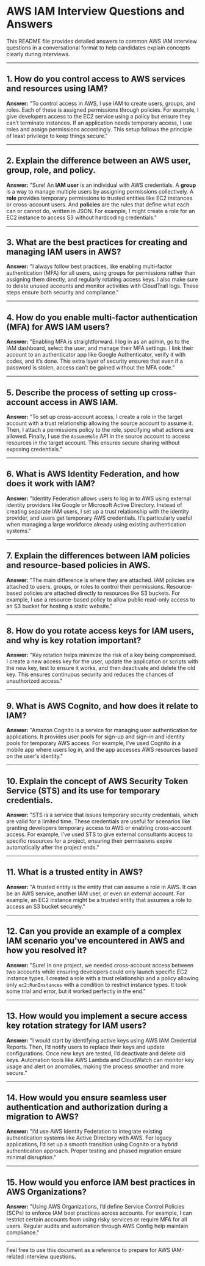# AWS IAM Interview Questions and Answers

This README file provides detailed answers to common AWS IAM interview questions in a conversational format to help candidates explain concepts clearly during interviews.

---

## **1. How do you control access to AWS services and resources using IAM?**

**Answer:**
"To control access in AWS, I use IAM to create users, groups, and roles. Each of these is assigned permissions through policies. For example, I give developers access to the EC2 service using a policy but ensure they can’t terminate instances. If an application needs temporary access, I use roles and assign permissions accordingly. This setup follows the principle of least privilege to keep things secure."

---

## **2. Explain the difference between an AWS user, group, role, and policy.**

**Answer:**
"Sure! An **IAM user** is an individual with AWS credentials. A **group** is a way to manage multiple users by assigning permissions collectively. A **role** provides temporary permissions to trusted entities like EC2 instances or cross-account users. And **policies** are the rules that define what each can or cannot do, written in JSON. For example, I might create a role for an EC2 instance to access S3 without hardcoding credentials."

---

## **3. What are the best practices for creating and managing IAM users in AWS?**

**Answer:**
"I always follow best practices, like enabling multi-factor authentication (MFA) for all users, using groups for permissions rather than assigning them directly, and regularly rotating access keys. I also make sure to delete unused accounts and monitor activities with CloudTrail logs. These steps ensure both security and compliance."

---

## **4. How do you enable multi-factor authentication (MFA) for AWS IAM users?**

**Answer:**
"Enabling MFA is straightforward. I log in as an admin, go to the IAM dashboard, select the user, and manage their MFA settings. I link their account to an authenticator app like Google Authenticator, verify it with codes, and it’s done. This extra layer of security ensures that even if a password is stolen, access can’t be gained without the MFA code."

---

## **5. Describe the process of setting up cross-account access in AWS IAM.**

**Answer:**
"To set up cross-account access, I create a role in the target account with a trust relationship allowing the source account to assume it. Then, I attach a permissions policy to the role, specifying what actions are allowed. Finally, I use the `AssumeRole` API in the source account to access resources in the target account. This ensures secure sharing without exposing credentials."

---

## **6. What is AWS Identity Federation, and how does it work with IAM?**

**Answer:**
"Identity Federation allows users to log in to AWS using external identity providers like Google or Microsoft Active Directory. Instead of creating separate IAM users, I set up a trust relationship with the identity provider, and users get temporary AWS credentials. It’s particularly useful when managing a large workforce already using existing authentication systems."

---

## **7. Explain the differences between IAM policies and resource-based policies in AWS.**

**Answer:**
"The main difference is where they are attached. IAM policies are attached to users, groups, or roles to control their permissions. Resource-based policies are attached directly to resources like S3 buckets. For example, I use a resource-based policy to allow public read-only access to an S3 bucket for hosting a static website."

---

## **8. How do you rotate access keys for IAM users, and why is key rotation important?**

**Answer:**
"Key rotation helps minimize the risk of a key being compromised. I create a new access key for the user, update the application or scripts with the new key, test to ensure it works, and then deactivate and delete the old key. This ensures continuous security and reduces the chances of unauthorized access."

---

## **9. What is AWS Cognito, and how does it relate to IAM?**

**Answer:**
"Amazon Cognito is a service for managing user authentication for applications. It provides user pools for sign-up and sign-in and identity pools for temporary AWS access. For example, I’ve used Cognito in a mobile app where users log in, and the app accesses AWS resources based on the user's identity."

---

## **10. Explain the concept of AWS Security Token Service (STS) and its use for temporary credentials.**

**Answer:**
"STS is a service that issues temporary security credentials, which are valid for a limited time. These credentials are useful for scenarios like granting developers temporary access to AWS or enabling cross-account access. For example, I’ve used STS to give external consultants access to specific resources for a project, ensuring their permissions expire automatically after the project ends."

---

## **11. What is a trusted entity in AWS?**

**Answer:**
"A trusted entity is the entity that can assume a role in AWS. It can be an AWS service, another IAM user, or even an external account. For example, an EC2 instance might be a trusted entity that assumes a role to access an S3 bucket securely."

---

## **12. Can you provide an example of a complex IAM scenario you've encountered in AWS and how you resolved it?**

**Answer:**
"Sure! In one project, we needed cross-account access between two accounts while ensuring developers could only launch specific EC2 instance types. I created a role with a trust relationship and a policy allowing only `ec2:RunInstances` with a condition to restrict instance types. It took some trial and error, but it worked perfectly in the end."

---

## **13. How would you implement a secure access key rotation strategy for IAM users?**

**Answer:**
"I would start by identifying active keys using AWS IAM Credential Reports. Then, I’d notify users to replace their keys and update configurations. Once new keys are tested, I’d deactivate and delete old keys. Automation tools like AWS Lambda and CloudWatch can monitor key usage and alert on anomalies, making the process smoother and more secure."

---

## **14. How would you ensure seamless user authentication and authorization during a migration to AWS?**

**Answer:**
"I’d use AWS Identity Federation to integrate existing authentication systems like Active Directory with AWS. For legacy applications, I’d set up a smooth transition using Cognito or a hybrid authentication approach. Proper testing and phased migration ensure minimal disruption."

---

## **15. How would you enforce IAM best practices in AWS Organizations?**

**Answer:**
"Using AWS Organizations, I’d define Service Control Policies (SCPs) to enforce IAM best practices across accounts. For example, I can restrict certain accounts from using risky services or require MFA for all users. Regular audits and automation through AWS Config help maintain compliance."

---

Feel free to use this document as a reference to prepare for AWS IAM-related interview questions.
